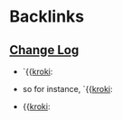 
# Backlinks
## [Change Log](<Change Log.md>)
- `{{[kroki](<kroki.md>):

- so for instance, `{{[kroki](<kroki.md>):

- {{[kroki](<kroki.md>):

